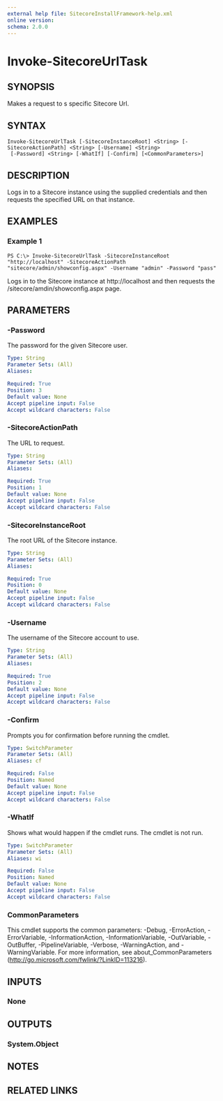 ```yaml
---
external help file: SitecoreInstallFramework-help.xml
online version: 
schema: 2.0.0
---
```


# Invoke-SitecoreUrlTask

## SYNOPSIS
Makes a request to s specific Sitecore Url.

## SYNTAX

```
Invoke-SitecoreUrlTask [-SitecoreInstanceRoot] <String> [-SitecoreActionPath] <String> [-Username] <String>
 [-Password] <String> [-WhatIf] [-Confirm] [<CommonParameters>]
```

## DESCRIPTION
Logs in to a Sitecore instance using the supplied credentials and then requests the specified URL on that instance.

## EXAMPLES

### Example 1
```
PS C:\> Invoke-SitecoreUrlTask -SitecoreInstanceRoot "http://localhost" -SitecoreActionPath "sitecore/admin/showconfig.aspx" -Username "admin" -Password "pass"
```

Logs in to the Sitecore instance at http://localhost and then requests the /sitecore/amdin/showconfig.aspx page.

## PARAMETERS

### -Password
The password for the given Sitecore user.

```yaml
Type: String
Parameter Sets: (All)
Aliases: 

Required: True
Position: 3
Default value: None
Accept pipeline input: False
Accept wildcard characters: False
```

### -SitecoreActionPath
The URL to request.

```yaml
Type: String
Parameter Sets: (All)
Aliases: 

Required: True
Position: 1
Default value: None
Accept pipeline input: False
Accept wildcard characters: False
```

### -SitecoreInstanceRoot
The root URL of the Sitecore instance.

```yaml
Type: String
Parameter Sets: (All)
Aliases: 

Required: True
Position: 0
Default value: None
Accept pipeline input: False
Accept wildcard characters: False
```

### -Username
The username of the Sitecore account to use.

```yaml
Type: String
Parameter Sets: (All)
Aliases: 

Required: True
Position: 2
Default value: None
Accept pipeline input: False
Accept wildcard characters: False
```

### -Confirm
Prompts you for confirmation before running the cmdlet.

```yaml
Type: SwitchParameter
Parameter Sets: (All)
Aliases: cf

Required: False
Position: Named
Default value: None
Accept pipeline input: False
Accept wildcard characters: False
```

### -WhatIf
Shows what would happen if the cmdlet runs.
The cmdlet is not run.

```yaml
Type: SwitchParameter
Parameter Sets: (All)
Aliases: wi

Required: False
Position: Named
Default value: None
Accept pipeline input: False
Accept wildcard characters: False
```

### CommonParameters
This cmdlet supports the common parameters: -Debug, -ErrorAction, -ErrorVariable, -InformationAction, -InformationVariable, -OutVariable, -OutBuffer, -PipelineVariable, -Verbose, -WarningAction, and -WarningVariable. For more information, see about_CommonParameters (http://go.microsoft.com/fwlink/?LinkID=113216).

## INPUTS

### None

## OUTPUTS

### System.Object

## NOTES

## RELATED LINKS

